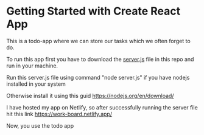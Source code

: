 # Getting Started with Create React App

This is a todo-app where we can store our tasks which we often forget to do. 

To run this app first you have to download the [server.js](https://github.com/czrahul/Todo-app/blob/main/server.js) file in this repo and run in your machine.

Run this server.js file using command "node server.js" if you have nodejs installed in your system 

Otherwise install it using this guid https://nodejs.org/en/download/

I have hosted my app on Netlify, so after successfully running the server file hit this link https://work-board.netlify.app/

Now, you use the todo app 
